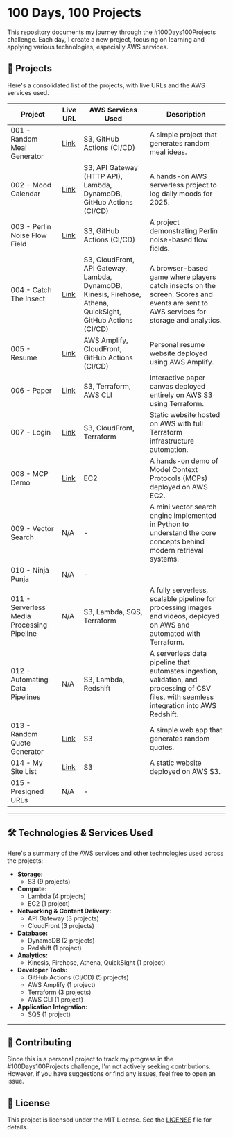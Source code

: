 # 100 Days, 100 Projects

This repository documents my journey through the #100Days100Projects challenge. Each day, I create a new project, focusing on learning and applying various technologies, especially AWS services.

## 🚀 Projects

Here's a consolidated list of the projects, with live URLs and the AWS services used.

| Project                                    | Live URL                                                                       | AWS Services Used                                                                                            | Description                                                                                                                            |
| ------------------------------------------ | ------------------------------------------------------------------------------ | ------------------------------------------------------------------------------------------------------------ | -------------------------------------------------------------------------------------------------------------------------------------- |
| 001 - Random Meal Generator                | [Link](http://001-random-meal-generator.s3-website.us-east-2.amazonaws.com)    | S3, GitHub Actions (CI/CD)                                                                                   | A simple project that generates random meal ideas.                                                                                   |
| 002 - Mood Calendar                        | [Link](http://002-mood-calendar.s3-website.us-east-2.amazonaws.com)            | S3, API Gateway (HTTP API), Lambda, DynamoDB, GitHub Actions (CI/CD)                                         | A hands-on AWS serverless project to log daily moods for 2025.                                                                       |
| 003 - Perlin Noise Flow Field              | [Link](http://003-perlin-noise-flow-field.s3-website.us-east-2.amazonaws.com/) | S3, GitHub Actions (CI/CD)                                                                                   | A project demonstrating Perlin noise-based flow fields.                                                                              |
| 004 - Catch The Insect                     | [Link](https://d2mem11htv32jt.cloudfront.net/)                                 | S3, CloudFront, API Gateway, Lambda, DynamoDB, Kinesis, Firehose, Athena, QuickSight, GitHub Actions (CI/CD) | A browser-based game where players catch insects on the screen. Scores and events are sent to AWS services for storage and analytics. |
| 005 - Resume                               | [Link](https://main.d1ra8xyo5jivbg.amplifyapp.com/)                            | AWS Amplify, CloudFront, GitHub Actions (CI/CD)                                                              | Personal resume website deployed using AWS Amplify.                                                                                  |
| 006 - Paper                                | [Link](http://006-paper.s3-website.us-east-2.amazonaws.com/)                   | S3, Terraform, AWS CLI                                                                                       | Interactive paper canvas deployed entirely on AWS S3 using Terraform.                                                                |
| 007 - Login                                | [Link](https://d2nhqsq5gcikgy.cloudfront.net/)                                 | S3, CloudFront, Terraform                                                                                    | Static website hosted on AWS with full Terraform infrastructure automation.                                                          |
| 008 - MCP Demo                             | [Link](http://18.141.58.184)                                                   | EC2                                                                                                          | A hands-on demo of Model Context Protocols (MCPs) deployed on AWS EC2.                                                               |
| 009 - Vector Search                        | N/A                                                                            | -                                                                                                            | A mini vector search engine implemented in Python to understand the core concepts behind modern retrieval systems.                   |
| 010 - Ninja Punja                          | N/A                                                                            | -                                                                                                            |                                                                                                                                        |
| 011 - Serverless Media Processing Pipeline | N/A                                                                            | S3, Lambda, SQS, Terraform                                                                                   | A fully serverless, scalable pipeline for processing images and videos, deployed on AWS and automated with Terraform.                |
| 012 - Automating Data Pipelines            | N/A                                                                            | S3, Lambda, Redshift                                                                                         | A serverless data pipeline that automates ingestion, validation, and processing of CSV files, with seamless integration into AWS Redshift. |
| 013 - Random Quote Generator               | [Link](http://013-quote.s3-website.us-east-2.amazonaws.com/)                   | S3                                                                                                           | A simple web app that generates random quotes.                                                                                       |
| 014 - My Site List                         | [Link](http://014-my-site-list.s3-website.us-east-2.amazonaws.com/)            | S3                                                                                                           | A static website deployed on AWS S3.                                                                                                 |
| 015 - Presigned URLs                       | N/A                                                                            | -                                                                                                            |                                                                                                                                        |

---

## 🛠️ Technologies & Services Used

Here's a summary of the AWS services and other technologies used across the projects:

*   **Storage:**
    *   S3 (9 projects)
*   **Compute:**
    *   Lambda (4 projects)
    *   EC2 (1 project)
*   **Networking & Content Delivery:**
    *   API Gateway (3 projects)
    *   CloudFront (3 projects)
*   **Database:**
    *   DynamoDB (2 projects)
    *   Redshift (1 project)
*   **Analytics:**
    *   Kinesis, Firehose, Athena, QuickSight (1 project)
*   **Developer Tools:**
    *   GitHub Actions (CI/CD) (5 projects)
    *   AWS Amplify (1 project)
    *   Terraform (3 projects)
    *   AWS CLI (1 project)
*   **Application Integration:**
    *   SQS (1 project)

---

## 🤝 Contributing

Since this is a personal project to track my progress in the #100Days100Projects challenge, I'm not actively seeking contributions. However, if you have suggestions or find any issues, feel free to open an issue.

## 📄 License

This project is licensed under the MIT License. See the [LICENSE](LICENSE) file for details.
